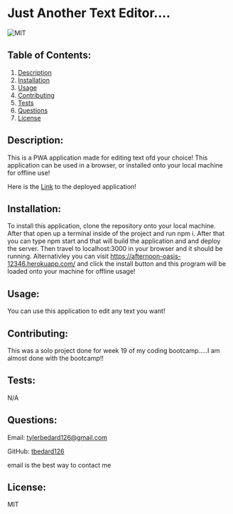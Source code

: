# Just Another Text Editor....

![MIT](https://img.shields.io/badge/license-MIT-blue)

## Table of Contents:

1. [Description](#description)
2. [Installation](#installation)
3. [Usage](#usage)
4. [Contributing](#contributing)
5. [Tests](#tests)
6. [Questions](#questions)
7. [License](#license)

## Description:

This is a PWA application made for editing text ofd your choice! This application can be used in a browser, or installed onto your local machine for offline use!

Here is the [Link](https://afternoon-oasis-12346.herokuapp.com/) to the deployed application!

[](/images/jate_local.png)
[](/images/jate_local_app.png)
[](/images/jate_website.png)

## Installation:

To install this application, clone the repository onto your local machine. After that open up a terminal inside of the project and run npm i. After that you can type npm start and that will build the application and and deploy the server. Then travel to localhost:3000 in your browser and it should be running. Alternativley you can visit https://afternoon-oasis-12346.herokuapp.com/ and click the install button and this program will be loaded onto your machine for offline usage!

## Usage:

You can use this application to edit any text you want!

## Contributing:

This was a solo project done for week 19 of my coding bootcamp.....I am almost done with the bootcamp!!

## Tests:

N/A

## Questions:

Email: tylerbedard126@gmail.com

GitHub:
[tbedard126](https://github.com/tbedard126)

email is the best way to contact me

## License:

MIT
